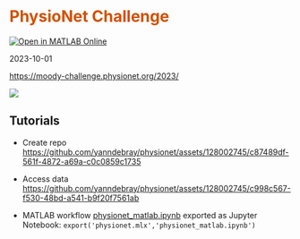 
# <span style="color:rgb(213,80,0)">PhysioNet Challenge</span>

[![Open in MATLAB Online](https://www.mathworks.com/images/responsive/global/open-in-matlab-online.svg)](https://matlab.mathworks.com/open/github/v1?repo=yanndebray/physionet&file=physionet.mlx)

2023-10-01

https://moody-challenge.physionet.org/2023/

![](https://moody-challenge.physionet.org/assets/img/ecg-ml.gif)

## Tutorials

- Create repo
https://github.com/yanndebray/physionet/assets/128002745/c87489df-561f-4872-a69a-c0c0859c1735

- Access data
https://github.com/yanndebray/physionet/assets/128002745/c998c567-f530-48bd-a541-b9f20f7561ab

- MATLAB workflow
    [physionet_matlab.ipynb](physionet_matlab.ipynb) 
    exported as Jupyter Notebook: `export('physionet.mlx','physionet_matlab.ipynb')`